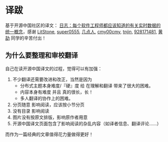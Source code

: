 译跋
======================

基于开源中国社区的译文： [日志：每个软件工程师都应该知道的有关实时数据的统一概念](http://www.oschina.net/translate/log-what-every-software-engineer-should-know-about-real-time-datas-unifying)，感谢 [LitStone](http://my.oschina.net/kaiyuancao), [super0555](http://my.oschina.net/super0555), [几点人](http://my.oschina.net/jidianren), [cmy00cmy](http://my.oschina.net/u/1385461), [tnjin](http://my.oschina.net/tnjin), [928171481](http://my.oschina.net/u/240148), [黄劼](http://my.oschina.net/saintknight) 同学的辛苦付出！

为什么要整理和审校翻译
--------------------------

自己在读开源中国译文的过程，觉得可以有加强：

1. 不少翻译还需要改进和改正，当然是因为
    - 分布式主题本身难度/『硬』度 给 在理解和翻译 带来了很大的困难。
    - 内容本身有难度 并且 真的很长，长！
    - 多人翻译的协作上的困难。
1. 分页随意 影响阅读，应该按小节分页
1. 没有目录 影响阅读
1. 图片没有按原文排版，影响原作者用意
1. 开源中国译文页面包含了影响阅读的杂乱内容（如译者信息、翻译评论……）

而作为一篇经典的文章值得花力量做得更好！
